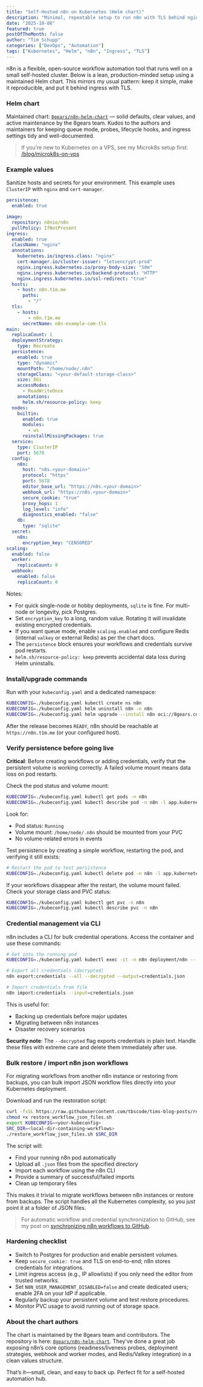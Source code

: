 ```yaml
---
title: "Self-Hosted n8n on Kubernetes (Helm chart)"
description: "Minimal, repeatable setup to run n8n with TLS behind nginx ingress using the 8gears Helm chart."
date: "2025-10-08"
featured: true
postOfTheMonth: false
author: "Tim Schupp"
categories: ["DevOps", "Automation"]
tags: ["Kubernetes", "Helm", "n8n", "Ingress", "TLS"]
---
```


n8n is a flexible, open-source workflow automation tool that runs well on a small self-hosted cluster. Below is a lean, production-minded setup using a maintained Helm chart. This mirrors my usual pattern: keep it simple, make it reproducible, and put it behind ingress with TLS.

### Helm chart

Maintained chart: [`8gears/n8n-helm-chart`](https://github.com/8gears/n8n-helm-chart) — solid defaults, clear values, and active maintenance by the 8gears team. Kudos to the authors and maintainers for keeping queue mode, probes, lifecycle hooks, and ingress settings tidy and well-documented.

> If you’re new to Kubernetes on a VPS, see my Microk8s setup first: [/blog/microk8s-on-vps](/blog/microk8s-on-vps)

### Example values

Sanitize hosts and secrets for your environment. This example uses `ClusterIP` with `nginx` and `cert-manager`.

```yaml
persistence:
  enabled: true

image:
  repository: n8nio/n8n
  pullPolicy: IfNotPresent
ingress:
  enabled: true
  className: "nginx"
  annotations:
    kubernetes.io/ingress.class: "nginx"
    cert-manager.io/cluster-issuer: "letsencrypt-prod"
    nginx.ingress.kubernetes.io/proxy-body-size: "50m"
    nginx.ingress.kubernetes.io/backend-protocol: "HTTP"
    nginx.ingress.kubernetes.io/ssl-redirect: "true"
  hosts:
    - host: n8n.t1m.me
      paths:
        - "/"
  tls:
    - hosts:
        - n8n.t1m.me
      secretName: n8n-example-com-tls
main:
  replicaCount: 1
  deploymentStrategy:
    type: Recreate
  persistence:
    enabled: true
    type: "dynamic"
    mountPath: "/home/node/.n8n"
    storageClass: "<your-default-storage-class>"
    size: 8Gi
    accessModes:
      - ReadWriteOnce
    annotations:
      helm.sh/resource-policy: keep
  nodes:
    builtin:
      enabled: true
      modules:
        - ws
      reinstallMissingPackages: true
  service:
    type: ClusterIP
    port: 5678
  config:
    n8n:
      host: "n8s.<your-domain>"
      protocol: "https"
      port: 5678
      editor_base_url: "https://n8s.<your-domain>"
      webhook_url: "https://n8s.<your-domain>"
      secure_cookie: "true"
      proxy_hops: 1
      log_level: "info"
      diagnostics_enabled: "false"
    db:
      type: "sqlite"
  secret:
    n8n:
      encryption_key: "CENSORED"
scaling:
  enabled: false
  worker:
    replicaCount: 0
  webhook:
    enabled: false
    replicaCount: 0
```

Notes:
- For quick single-node or hobby deployments, `sqlite` is fine. For multi-node or longevity, pick Postgres.
- Set `encryption_key` to a long, random value. Rotating it will invalidate existing encrypted credentials.
- If you want queue mode, enable `scaling.enabled` and configure Redis (internal `valkey` or external Redis) as per the chart docs.
- The `persistence` block ensures your workflows and credentials survive pod restarts.
- `helm.sh/resource-policy: keep` prevents accidental data loss during Helm uninstalls.

### Install/upgrade commands

Run with your `kubeconfig.yaml` and a dedicated namespace:

```bash
KUBECONFIG=./kubeconfig.yaml kubectl create ns n8n
KUBECONFIG=./kubeconfig.yaml helm uninstall n8n -n n8n
KUBECONFIG=./kubeconfig.yaml helm upgrade --install n8n oci://8gears.container-registry.com/library/n8n --namespace n8n -f n8n-values.yaml
```

After the release becomes `READY`, n8n should be reachable at `https://n8n.t1m.me` (or your configured host).

### Verify persistence before going live

**Critical**: Before creating workflows or adding credentials, verify that the persistent volume is working correctly. A failed volume mount means data loss on pod restarts.

Check the pod status and volume mount:

```bash
KUBECONFIG=./kubeconfig.yaml kubectl get pods -n n8n
KUBECONFIG=./kubeconfig.yaml kubectl describe pod -n n8n -l app.kubernetes.io/name=n8n
```

Look for:
- Pod status: `Running`
- Volume mount: `/home/node/.n8n` should be mounted from your PVC
- No volume-related errors in events

Test persistence by creating a simple workflow, restarting the pod, and verifying it still exists:

```bash
# Restart the pod to test persistence
KUBECONFIG=./kubeconfig.yaml kubectl delete pod -n n8n -l app.kubernetes.io/name=n8n
```

If your workflows disappear after the restart, the volume mount failed. Check your storage class and PVC status:

```bash
KUBECONFIG=./kubeconfig.yaml kubectl get pvc -n n8n
KUBECONFIG=./kubeconfig.yaml kubectl describe pvc -n n8n
```

### Credential management via CLI

n8n includes a CLI for bulk credential operations. Access the container and use these commands:

```bash
# Get into the running pod
KUBECONFIG=./kubeconfig.yaml kubectl exec -it -n n8n deployment/n8n -- /bin/sh

# Export all credentials (decrypted)
n8n export:credentials --all --decrypted --output=credentials.json

# Import credentials from file
n8n import:credentials --input=credentials.json
```

This is useful for:
- Backing up credentials before major updates
- Migrating between n8n instances
- Disaster recovery scenarios

**Security note**: The `--decrypted` flag exports credentials in plain text. Handle these files with extreme care and delete them immediately after use.

### Bulk restore / import n8n json workflows

For migrating workflows from another n8n instance or restoring from backups, you can bulk import JSON workflow files directly into your Kubernetes deployment.

Download and run the restoration script:

```bash
curl -fsSL https://raw.githubusercontent.com/tbscode/tims-blog-posts/refs/heads/main/assets/restore_workflow_json_files.sh -o restore_workflow_json_files.sh
chmod +x restore_workflow_json_files.sh
export KUBECONFIG=<your-kubeconfig>
SRC_DIR=<local-dir-containing-workflows>
./restore_workflow_json_files.sh $SRC_DIR
```

The script will:
- Find your running n8n pod automatically
- Upload all `.json` files from the specified directory
- Import each workflow using the n8n CLI
- Provide a summary of successful/failed imports
- Clean up temporary files

This makes it trivial to migrate workflows between n8n instances or restore from backups. The script handles all the Kubernetes complexity, so you just point it at a folder of JSON files.

> For automatic workflow and credential synchronization to GitHub, see my post on [synchronizing n8n workflows to GitHub](/blog/n8n-auto-saving-workflows-community-edition).

### Hardening checklist

- Switch to Postgres for production and enable persistent volumes.
- Keep `secure_cookie: true` and TLS on end-to-end; n8n stores credentials for integrations.
- Limit ingress access (e.g., IP allowlists) if you only need the editor from trusted networks.
- Set `N8N_USER_MANAGEMENT_DISABLED=false` and create dedicated users; enable 2FA on your IdP if applicable.
- Regularly backup your persistent volume and test restore procedures.
- Monitor PVC usage to avoid running out of storage space.

### About the chart authors

The chart is maintained by the 8gears team and contributors. The repository is here: [`8gears/n8n-helm-chart`](https://github.com/8gears/n8n-helm-chart). They’ve done a great job exposing n8n’s core options (readiness/liveness probes, deployment strategies, webhook and worker modes, and Redis/Valkey integration) in a clean values structure.

That’s it—small, clean, and easy to back up. Perfect fit for a self-hosted automation hub.
